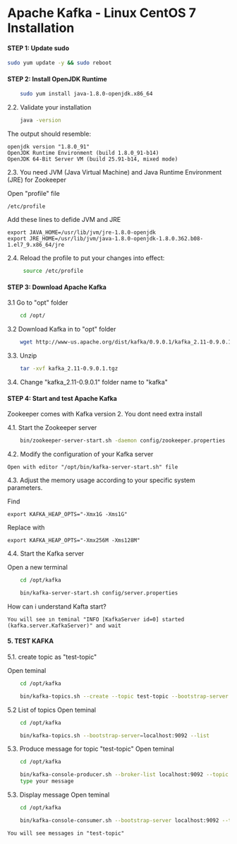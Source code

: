 
# Apache Kafka - Linux CentOS 7 Installation

#### STEP 1: Update sudo
```bash
sudo yum update -y && sudo reboot
```

#### STEP 2: Install OpenJDK Runtime
```bash
	sudo yum install java-1.8.0-openjdk.x86_64
```
2.2. Validate your installation
```bash
	java -version
```
The output should resemble:

	openjdk version "1.8.0_91"
	OpenJDK Runtime Environment (build 1.8.0_91-b14)
	OpenJDK 64-Bit Server VM (build 25.91-b14, mixed mode)

2.3. You need JVM (Java Virtual Machine) and Java Runtime Environment (JRE) for Zookeeper

Open "profile" file
	
    /etc/profile 

Add these lines to defide JVM and JRE

	export JAVA_HOME=/usr/lib/jvm/jre-1.8.0-openjdk
	export JRE_HOME=/usr/lib/jvm/java-1.8.0-openjdk-1.8.0.362.b08-1.el7_9.x86_64/jre

2.4. Reload the profile to put your changes into effect:
```bash   
     source /etc/profile
```

#### STEP 3: Download Apache Kafka

3.1 Go to "opt" folder
```bash 
	cd /opt/
```
3.2 Download Kafka in to "opt" folder
```bash 
	wget http://www-us.apache.org/dist/kafka/0.9.0.1/kafka_2.11-0.9.0.1.tgz
```
3.3. Unzip
```bash 
	tar -xvf kafka_2.11-0.9.0.1.tgz
```
3.4. Change "kafka_2.11-0.9.0.1" folder name to "kafka"


#### STEP 4: Start and test Apache Kafka

Zookeeper comes with Kafka version 2. You dont need extra install 

4.1. Start the Zookeeper server 
```bash 
	bin/zookeeper-server-start.sh -daemon config/zookeeper.properties
```

4.2. Modify the configuration of your Kafka server

	Open with editor "/opt/bin/kafka-server-start.sh" file

4.3. Adjust the memory usage according to your specific system parameters.
	
Find
    
    export KAFKA_HEAP_OPTS="-Xmx1G -Xms1G"

Replace with
	
    export KAFKA_HEAP_OPTS="-Xmx256M -Xms128M"

4.4. Start the Kafka server

Open a new terminal

```bash
	cd /opt/kafka
```

```bash
	bin/kafka-server-start.sh config/server.properties
```
How can i understand Kafta start?
	
    You will see ın teminal "INFO [KafkaServer id=0] started (kafka.server.KafkaServer)" and wait

#### 5. TEST KAFKA

5.1. create topic as "test-topic"
	
Open teminal
```bash
	cd /opt/kafka
```
```bash
	bin/kafka-topics.sh --create --topic test-topic --bootstrap-server localhost:9092 --replication-factor 1 --partitions 4
```

5.2 List of topics
Open teminal
```bash
	cd /opt/kafka
```
```bash
	bin/kafka-topics.sh --bootstrap-server=localhost:9092 --list
```	
5.3. Produce message for topic "test-topic"
Open teminal
```bash
	cd /opt/kafka
```
```bash
	bin/kafka-console-producer.sh --broker-list localhost:9092 --topic test-topic
	type your message
```	
5.3. Display message
Open teminal
```bash
	cd /opt/kafka
```
```bash
	bin/kafka-console-consumer.sh --bootstrap-server localhost:9092 --topic test-topic --from-beginning
```
    You will see messages in "test-topic" 





